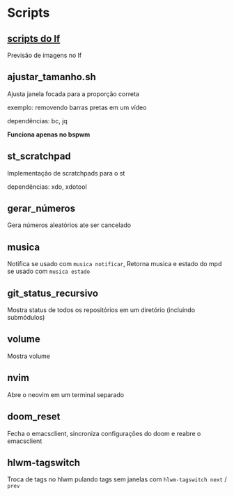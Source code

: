# Scripts

## [scripts do lf](https://github.com/slavistan/howto-lf-image-previews)

Previsão de imagens no lf

## ajustar_tamanho.sh

Ajusta janela focada para a proporção correta

exemplo: removendo barras pretas em um vídeo

dependências: bc, jq

**Funciona apenas no bspwm**

## st_scratchpad

Implementação de scratchpads para o st

dependências: xdo, xdotool

## gerar_números

Gera números aleatórios ate ser cancelado

## musica

Notifica se usado com `musica notificar`, Retorna musica e estado do mpd se usado com `musica estado`

## git_status_recursivo

Mostra status de todos os repositórios em um diretório (incluindo submódulos)

## volume

Mostra volume

## nvim

Abre o neovim em um terminal separado

## doom_reset

Fecha o emacsclient, sincroniza configurações do doom e reabre o emacsclient

## hlwm-tagswitch

Troca de tags no hlwm pulando tags sem janelas com `hlwm-tagswitch next` / `prev`
